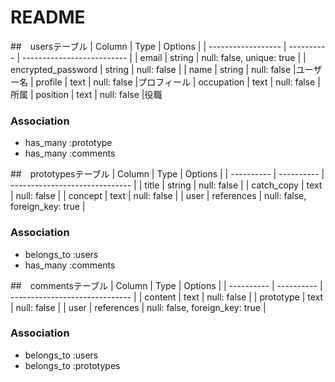 # README

##　usersテーブル
| Column             | Type       | Options                    |
| ------------------ | ---------- | -------------------------- |
| email              | string     | null: false, unique: true  |
| encrypted_password | string     | null: false                |
| name               | string     | null: false                |ユーザー名
| profile            | text       | null: false                |プロフィール
| occupation         | text       | null: false                |所属
| position           | text       | null: false                |役職

### Association
- has_many :prototype
- has_many :comments

##　prototypesテーブル
| Column     | Type       | Options                        |
| ---------- | ---------- | ------------------------------ |
| title      | string     | null: false                    |
| catch_copy | text       | null: false                    |
| concept    | text       | null: false                    |
| user       | references | null: false, foreign_key: true |

### Association
- belongs_to :users
- has_many :comments

##　commentsテーブル
| Column     | Type       | Options                        |
| ---------- | ---------- | ------------------------------ |
| content    | text       | null: false                    |
| prototype  | text       | null: false                    |
| user       | references | null: false, foreign_key: true |

### Association
- belongs_to :users
- belongs_to :prototypes